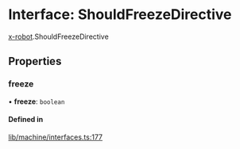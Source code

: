 # Interface: ShouldFreezeDirective

[x-robot](../modules/x_robot.md).ShouldFreezeDirective

## Properties

### freeze

• **freeze**: `boolean`

#### Defined in

[lib/machine/interfaces.ts:177](https://github.com/Masquerade-Circus/x-robot/blob/a0ed060/lib/machine/interfaces.ts#L177)
